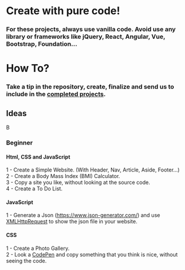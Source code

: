 # Create with pure code!

### For these projects, always use vanilla code. Avoid use any library or frameworks like jQuery, React, Angular, Vue, Bootstrap, Foundation...

# How To? 
### Take a tip in the repository, create, finalize and send us to include in the [completed projects](/PROJECTS.md).

## Ideas
B
### Beginner
#### Html, CSS and JavaScript
1 - Create a Simple Website. (With Header, Nav, Article, Aside, Footer...) <br>
2 - Create a Body Mass Index (BMI) Calculator. <br>
3 - Copy a site you like, without looking at the source code. <br>
4 - Create a To Do List. <br>

#### JavaScript
1 - Generate a Json (https://www.json-generator.com/) and use [XMLHttpRequest](https://developer.mozilla.org/en-US/docs/Web/API/XMLHttpRequest) to show the json file in your website.

#### CSS
1 - Create a Photo Gallery. <br>
2 - Look a [CodePen](codepen.io) and copy something that you think is nice, without seeing the code. <br>
